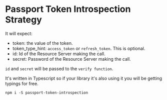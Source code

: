 # Passport Token Introspection Strategy

It will expect: 

  - token: the value of the token.
  - token_type_hint: `access_token` or `refresh_token`. This is optional.
  - id: Id of the Resource Server making the call.
  - secret: Password of the Resource Server making the call.

`id` and `secret` will be passed to the `verify function`.

It's written in Typescript so if your library it's also using it you will be getting typings for free.

```
npm i -S passport-token-introspection
```